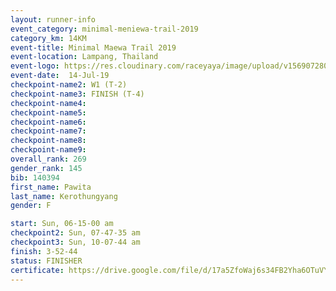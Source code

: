 ```yaml
---
layout: runner-info 
event_category: minimal-meniewa-trail-2019 
category_km: 14KM 
event-title: Minimal Maewa Trail 2019 
event-location: Lampang, Thailand 
event-logo: https://res.cloudinary.com/raceyaya/image/upload/v1569072805/logo/minimal-trail_ktnvsp.jpg 
event-date:  14-Jul-19 
checkpoint-name2: W1 (T-2) 
checkpoint-name3: FINISH (T-4) 
checkpoint-name4: 
checkpoint-name5: 
checkpoint-name6: 
checkpoint-name7: 
checkpoint-name8: 
checkpoint-name9: 
overall_rank: 269
gender_rank: 145
bib: 140394
first_name: Pawita
last_name: Kerothungyang
gender: F

start: Sun, 06-15-00 am
checkpoint2: Sun, 07-47-35 am
checkpoint3: Sun, 10-07-44 am
finish: 3-52-44
status: FINISHER
certificate: https://drive.google.com/file/d/17a5ZfoWaj6s34FB2Yha6OTuVY6UWiqOO/view?usp=sharing
---
```

